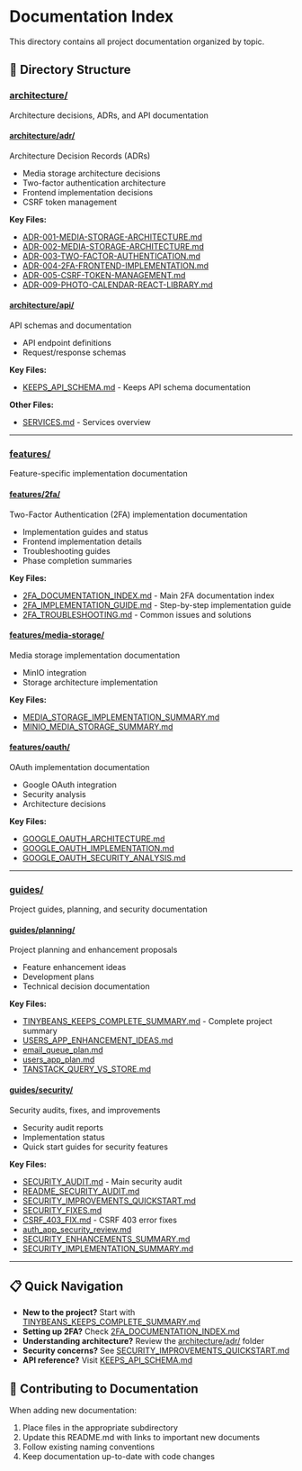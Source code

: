 # Documentation Index

This directory contains all project documentation organized by topic.

## 📁 Directory Structure

### [architecture/](./architecture/)
Architecture decisions, ADRs, and API documentation

#### [architecture/adr/](./architecture/adr/)
Architecture Decision Records (ADRs)
- Media storage architecture decisions
- Two-factor authentication architecture
- Frontend implementation decisions
- CSRF token management

**Key Files:**
- [ADR-001-MEDIA-STORAGE-ARCHITECTURE.md](./architecture/adr/ADR-001-MEDIA-STORAGE-ARCHITECTURE.md)
- [ADR-002-MEDIA-STORAGE-ARCHITECTURE.md](./architecture/adr/ADR-002-MEDIA-STORAGE-ARCHITECTURE.md)
- [ADR-003-TWO-FACTOR-AUTHENTICATION.md](./architecture/adr/ADR-003-TWO-FACTOR-AUTHENTICATION.md)
- [ADR-004-2FA-FRONTEND-IMPLEMENTATION.md](./architecture/adr/ADR-004-2FA-FRONTEND-IMPLEMENTATION.md)
- [ADR-005-CSRF-TOKEN-MANAGEMENT.md](./architecture/adr/ADR-005-CSRF-TOKEN-MANAGEMENT.md)
- [ADR-009-PHOTO-CALENDAR-REACT-LIBRARY.md](./architecture/adr/ADR-009-PHOTO-CALENDAR-REACT-LIBRARY.md)

#### [architecture/api/](./architecture/api/)
API schemas and documentation
- API endpoint definitions
- Request/response schemas

**Key Files:**
- [KEEPS_API_SCHEMA.md](./architecture/api/KEEPS_API_SCHEMA.md) - Keeps API schema documentation

**Other Files:**
- [SERVICES.md](./architecture/SERVICES.md) - Services overview

---

### [features/](./features/)
Feature-specific implementation documentation

#### [features/2fa/](./features/2fa/)
Two-Factor Authentication (2FA) implementation documentation
- Implementation guides and status
- Frontend implementation details
- Troubleshooting guides
- Phase completion summaries

**Key Files:**
- [2FA_DOCUMENTATION_INDEX.md](./features/2fa/2FA_DOCUMENTATION_INDEX.md) - Main 2FA documentation index
- [2FA_IMPLEMENTATION_GUIDE.md](./features/2fa/2FA_IMPLEMENTATION_GUIDE.md) - Step-by-step implementation guide
- [2FA_TROUBLESHOOTING.md](./features/2fa/2FA_TROUBLESHOOTING.md) - Common issues and solutions

#### [features/media-storage/](./features/media-storage/)
Media storage implementation documentation
- MinIO integration
- Storage architecture implementation

**Key Files:**
- [MEDIA_STORAGE_IMPLEMENTATION_SUMMARY.md](./features/media-storage/MEDIA_STORAGE_IMPLEMENTATION_SUMMARY.md)
- [MINIO_MEDIA_STORAGE_SUMMARY.md](./features/media-storage/MINIO_MEDIA_STORAGE_SUMMARY.md)

#### [features/oauth/](./features/oauth/)
OAuth implementation documentation
- Google OAuth integration
- Security analysis
- Architecture decisions

**Key Files:**
- [GOOGLE_OAUTH_ARCHITECTURE.md](./features/oauth/GOOGLE_OAUTH_ARCHITECTURE.md)
- [GOOGLE_OAUTH_IMPLEMENTATION.md](./features/oauth/GOOGLE_OAUTH_IMPLEMENTATION.md)
- [GOOGLE_OAUTH_SECURITY_ANALYSIS.md](./features/oauth/GOOGLE_OAUTH_SECURITY_ANALYSIS.md)

---

### [guides/](./guides/)
Project guides, planning, and security documentation

#### [guides/planning/](./guides/planning/)
Project planning and enhancement proposals
- Feature enhancement ideas
- Development plans
- Technical decision documentation

**Key Files:**
- [TINYBEANS_KEEPS_COMPLETE_SUMMARY.md](./guides/planning/TINYBEANS_KEEPS_COMPLETE_SUMMARY.md) - Complete project summary
- [USERS_APP_ENHANCEMENT_IDEAS.md](./guides/planning/USERS_APP_ENHANCEMENT_IDEAS.md)
- [email_queue_plan.md](./guides/planning/email_queue_plan.md)
- [users_app_plan.md](./guides/planning/users_app_plan.md)
- [TANSTACK_QUERY_VS_STORE.md](./guides/planning/TANSTACK_QUERY_VS_STORE.md)

#### [guides/security/](./guides/security/)
Security audits, fixes, and improvements
- Security audit reports
- Implementation status
- Quick start guides for security features

**Key Files:**
- [SECURITY_AUDIT.md](./guides/security/SECURITY_AUDIT.md) - Main security audit
- [README_SECURITY_AUDIT.md](./guides/security/README_SECURITY_AUDIT.md)
- [SECURITY_IMPROVEMENTS_QUICKSTART.md](./guides/security/SECURITY_IMPROVEMENTS_QUICKSTART.md)
- [SECURITY_FIXES.md](./guides/security/SECURITY_FIXES.md)
- [CSRF_403_FIX.md](./guides/security/CSRF_403_FIX.md) - CSRF 403 error fixes
- [auth_app_security_review.md](./guides/security/auth_app_security_review.md)
- [SECURITY_ENHANCEMENTS_SUMMARY.md](./guides/security/SECURITY_ENHANCEMENTS_SUMMARY.md)
- [SECURITY_IMPLEMENTATION_SUMMARY.md](./guides/security/SECURITY_IMPLEMENTATION_SUMMARY.md)

---

## 📋 Quick Navigation

- **New to the project?** Start with [TINYBEANS_KEEPS_COMPLETE_SUMMARY.md](./guides/planning/TINYBEANS_KEEPS_COMPLETE_SUMMARY.md)
- **Setting up 2FA?** Check [2FA_DOCUMENTATION_INDEX.md](./features/2fa/2FA_DOCUMENTATION_INDEX.md)
- **Understanding architecture?** Review the [architecture/adr/](./architecture/adr/) folder
- **Security concerns?** See [SECURITY_IMPROVEMENTS_QUICKSTART.md](./guides/security/SECURITY_IMPROVEMENTS_QUICKSTART.md)
- **API reference?** Visit [KEEPS_API_SCHEMA.md](./architecture/api/KEEPS_API_SCHEMA.md)

## 📝 Contributing to Documentation

When adding new documentation:
1. Place files in the appropriate subdirectory
2. Update this README.md with links to important new documents
3. Follow existing naming conventions
4. Keep documentation up-to-date with code changes
